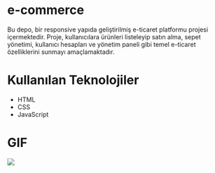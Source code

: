 # e-commerce
Bu depo, bir responsive yapıda geliştirilmiş e-ticaret platformu projesi içermektedir. Proje, kullanıcılara ürünleri listeleyip satın alma, sepet yönetimi, kullanıcı hesapları ve yönetim paneli gibi temel e-ticaret özelliklerini sunmayı amaçlamaktadır.

# Kullanılan Teknolojiler
- HTML
- CSS
- JavaScript

# GIF

![](images/ecommarce.gif)

